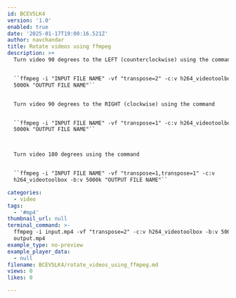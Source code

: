```yaml
---
id: BCEV5LK4
version: '1.0'
enabled: true
date: '2025-01-17T19:00:16.521Z'
author: navchandar
title: Rotate videos using ffmpeg
description: >+
  Turn video 90 degrees to the LEFT (counterclockwise) using the command


  ``ffmpeg -i "INPUT FILE NAME" -vf "transpose=2" -c:v h264_videotoolbox -b:v
  5000k "OUTPUT FILE NAME"``


  Turn video 90 degrees to the RIGHT (clockwise) using the command


  ``ffmpeg -i "INPUT FILE NAME" -vf "transpose=1" -c:v h264_videotoolbox -b:v
  5000k "OUTPUT FILE NAME"``



  Turn video 180 degrees using the command


  ``ffmpeg -i "INPUT FILE NAME" -vf "transpose=1,transpose=1" -c:v
  h264_videotoolbox -b:v 5000k "OUTPUT FILE NAME"``

categories:
  - video
tags:
  - '#mp4'
thumbnail_url: null
terminal_command: >-
  ffmpeg -i input.mp4 -vf "transpose=2" -c:v h264_videotoolbox -b:v 5000k
  output.mp4
example_type: no-preview
example_player_data:
  - null
filename: BCEV5LK4/rotate_videos_using_ffmpeg.md
views: 0
likes: 0

---
```

